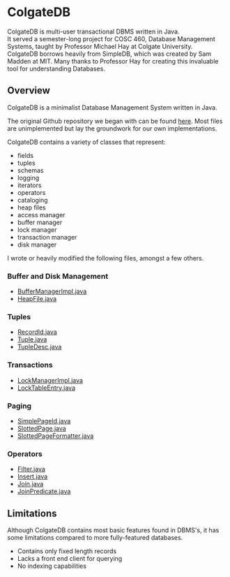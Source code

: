 # ColgateDB
ColgateDB is multi-user transactional DBMS written in Java.  
It served a semester-long project for COSC 460, Database Management Systems, taught by Professor Michael Hay at Colgate University.  
ColgateDB borrows heavily from SimpleDB, which was created by Sam Madden at MIT.
Many thanks to Professor Hay for creating this invaluable tool for understanding Databases.

## Overview
ColgateDB is a minimalist Database Management System written in Java.  

The original Github repository we began with can be found [here](https://github.com/colgate-cosc460/colgatedb).  Most files are unimplemented but lay the groundwork for our own implementations.

ColgateDB contains a variety of classes that represent:
- fields
- tuples
- schemas
- logging
- iterators
- operators
- cataloging
- heap files
- access manager
- buffer manager
- lock manager
- transaction manager
- disk manager

I wrote or heavily modified the following files, amongst a few others.
### Buffer and Disk Management

- [BufferManagerImpl.java](https://github.com/jeremyreikes/ColgateDB/blob/master/BufferManagerImpl.java)
- [HeapFile.java](https://github.com/jeremyreikes/ColgateDB/blob/master/dbfile/HeapFile.java)
### Tuples

- [RecordId.java](https://github.com/jeremyreikes/ColgateDB/blob/master/tuple/RecordId.java)
- [Tuple.java](https://github.com/jeremyreikes/ColgateDB/blob/master/tuple/Tuple.java)
- [TupleDesc.java](https://github.com/jeremyreikes/ColgateDB/blob/master/tuple/TupleDesc.java)
### Transactions

- [LockManagerImpl.java](https://github.com/jeremyreikes/ColgateDB/blob/master/transactions/LockManagerImpl.java)
- [LockTableEntry.java](https://github.com/jeremyreikes/ColgateDB/blob/master/transactions/LockTableEntry.java)
### Paging

- [SimplePageId.java](https://github.com/jeremyreikes/ColgateDB/blob/master/page/SimplePageId.java)
- [SlottedPage.java](https://github.com/jeremyreikes/ColgateDB/blob/master/page/SlottedPage.java)
- [SlottedPageFormatter.java](https://github.com/jeremyreikes/ColgateDB/blob/master/page/SlottedPageFormatter.java)
### Operators

- [Filter.java](https://github.com/jeremyreikes/ColgateDB/blob/master/operators/Filter.java)
- [Insert.java](https://github.com/jeremyreikes/ColgateDB/blob/master/operators/Insert.java)
- [Join.java](https://github.com/jeremyreikes/ColgateDB/blob/master/operators/Join.java)
- [JoinPredicate.java](https://github.com/jeremyreikes/ColgateDB/blob/master/operators/JoinPredicate.java)
###

## Limitations
Although ColgateDB contains most basic features found in DBMS's, it has some limitations compared to more fully-featured databases.
- Contains only fixed length records
- Lacks a front end client for querying
- No indexing capabilities
